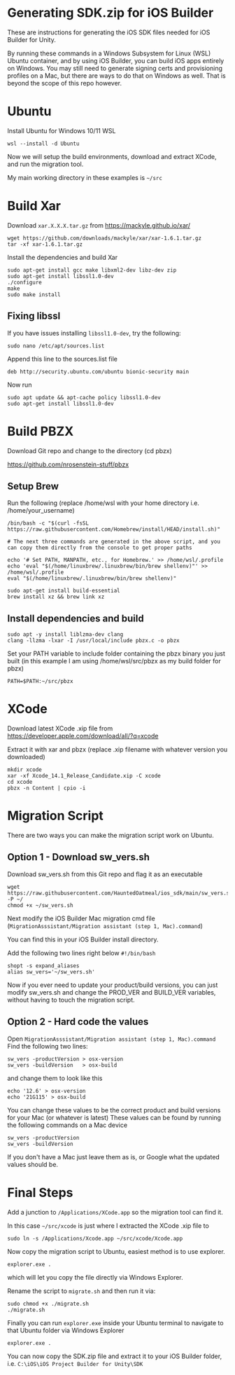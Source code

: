 # Generating SDK.zip for iOS Builder

These are instructions for generating the iOS SDK files needed for iOS Builder for Unity. 

By running these commands in a Windows Subsystem for Linux (WSL) Ubuntu container, and by using iOS Builder, you can build iOS apps entirely on Windows. You may still need to generate signing certs and provisioning profiles on a Mac, but there are ways to do that on Windows as well. That is beyond the scope of this repo however.

# Ubuntu
Install Ubuntu for Windows 10/11 WSL
```
wsl --install -d Ubuntu
```

Now we will setup the build environments, download and extract XCode, and run the migration tool.

My main working directory in these examples is ```~/src```

# Build Xar
Download ```xar.X.X.X.tar.gz``` from https://mackyle.github.io/xar/
```
wget https://github.com/downloads/mackyle/xar/xar-1.6.1.tar.gz
tar -xf xar-1.6.1.tar.gz 
```

Install the dependencies and build Xar
```
sudo apt-get install gcc make libxml2-dev libz-dev zip
sudo apt-get install libssl1.0-dev
./configure
make
sudo make install
```

## Fixing libssl
If you have issues installing ```libssl1.0-dev```, try the following:
```
sudo nano /etc/apt/sources.list
```
Append this line to the sources.list file
```
deb http://security.ubuntu.com/ubuntu bionic-security main
```
Now run
```
sudo apt update && apt-cache policy libssl1.0-dev
sudo apt-get install libssl1.0-dev
```


# Build PBZX
Download Git repo and change to the directory (cd pbzx)

https://github.com/nrosenstein-stuff/pbzx


## Setup Brew

Run the following (replace /home/wsl with your home directory i.e. /home/your_username)
```
/bin/bash -c "$(curl -fsSL https://raw.githubusercontent.com/Homebrew/install/HEAD/install.sh)"

# The next three commands are generated in the above script, and you can copy them directly from the console to get proper paths

echo '# Set PATH, MANPATH, etc., for Homebrew.' >> /home/wsl/.profile
echo 'eval "$(/home/linuxbrew/.linuxbrew/bin/brew shellenv)"' >> /home/wsl/.profile
eval "$(/home/linuxbrew/.linuxbrew/bin/brew shellenv)"

sudo apt-get install build-essential
brew install xz && brew link xz
```

## Install dependencies and build
```
sudo apt -y install liblzma-dev clang
clang -llzma -lxar -I /usr/local/include pbzx.c -o pbzx
```

Set your PATH variable to include folder containing the pbzx binary you just built (in this example I am using /home/wsl/src/pbzx as my build folder for pbzx)
```
PATH=$PATH:~/src/pbzx
```

# XCode
Download latest XCode .xip file from
https://developer.apple.com/download/all/?q=xcode

Extract it with xar and pbzx (replace .xip filename with whatever version you downloaded)
```
mkdir xcode
xar -xf Xcode_14.1_Release_Candidate.xip -C xcode
cd xcode
pbzx -n Content | cpio -i
```

# Migration Script
There are two ways you can make the migration script work on Ubuntu.
## Option 1 - Download sw_vers.sh
Download sw_vers.sh from this Git repo and flag it as an executable
```
wget https://raw.githubusercontent.com/HauntedOatmeal/ios_sdk/main/sw_vers.sh -P ~/
chmod +x ~/sw_vers.sh
```

Next modify the iOS Builder Mac migration cmd file (```MigrationAsssistant/Migration assistant (step 1, Mac).command```)

You can find this in your iOS Builder install directory.

Add the following two lines right below ```#!/bin/bash```
```
shopt -s expand_aliases
alias sw_vers='~/sw_vers.sh'
```
Now if you ever need to update your product/build versions, you can just modify sw_vers.sh and change the PROD_VER and BUILD_VER variables, without having to touch the migration script.
## Option 2 - Hard code the values
Open ```MigrationAsssistant/Migration assistant (step 1, Mac).command```
Find the following two lines:
```
sw_vers -productVersion > osx-version
sw_vers -buildVersion   > osx-build
```
and change them to look like this
```
echo '12.6' > osx-version
echo '21G115' > osx-build
```
You can change these values to be the correct product and build versions for your Mac (or whatever is latest)
These values can be found by running the following commands on a Mac device
```
sw_vers -productVersion
sw_vers -buildVersion
```
If you don't have a Mac just leave them as is, or Google what the updated values should be.

# Final Steps
Add a junction to ```/Applications/XCode.app``` so the migration tool can find it.

In this case ```~/src/xcode``` is just where I extracted the XCode .xip file to
```
sudo ln -s /Applications/Xcode.app ~/src/xcode/Xcode.app
```

Now copy the migration script to Ubuntu, easiest method is to use explorer.
```
explorer.exe .
```
which will let you copy the file directly via Windows Explorer.

Rename the script to ```migrate.sh``` and then run it via:
```
sudo chmod +x ./migrate.sh 
./migrate.sh 
```

Finally you can run ```explorer.exe``` inside your Ubuntu terminal to navigate to that Ubuntu folder via Windows Explorer
```
explorer.exe .
```

You can now copy the SDK.zip file and extract it to your iOS Builder folder, i.e. ```C:\iOS\iOS Project Builder for Unity\SDK```

